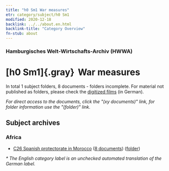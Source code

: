 ```yaml
---
title: "h0 Sm1 War measures"
etr: category/subject/h0 Sm1
modified: 2020-12-18
backlink: ../../about.en.html
backlink-title: "Category Overview"
fn-stub: about
---
```


### Hamburgisches Welt-Wirtschafts-Archiv (HWWA)
# [h0 Sm1]{.gray}&#8201; War measures&#160; 





In total 1 subject folders, 8 documents - folders incomplete.
For material not published as folders, please check the [digitized films](/film/h1_sh) (in German).

_For direct access to the documents, click the "(xy documents)" link, for folder information use the "(folder)" link._

## Subject archives



### Africa

- [C26 Spanish protectorate in Morocco](../../../geo/about.en.html#C26) (<a href="https://dfg-viewer.de/show/?tx_dlf[id]=https://pm20.zbw.eu/mets/sh/1413xx/141359/1446xx/144693/public.mets.en.xml" target="_blank">8 documents</a>) ([folder](http://purl.org/pressemappe20/folder/sh/141359,144693))


_* The English category label is an unchecked automated translation of the German label._

